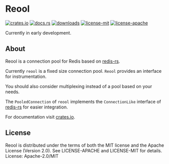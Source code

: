 # Reool

[![crates.io](https://img.shields.io/crates/v/reool.svg)](https://crates.io/crates/reool)
[![docs.rs](https://docs.rs/reool/badge.svg)](https://docs.rs/reool)
[![downloads](https://img.shields.io/crates/d/reool.svg)](https://crates.io/crates/reool)
[![license-mit](http://img.shields.io/badge/license-MIT-blue.svg)](https://github.com/chridou/reool/blob/master/LICENSE-MIT)
[![license-apache](http://img.shields.io/badge/license-APACHE-blue.svg)](https://github.com/chridou/reool/blob/master/LICENSE-APACHE)

Currently in early development. 

## About

Reool is a connection pool for Redis based on [redis-rs](https://crates.io/crates/redis).

Currently `reool` is a fixed size connection pool. `Reool` provides an interface for instrumentation.

You should also consider multiplexing instead of a pool based on your needs.

The `PooledConnection` of `reool` implements the `ConnectionLike` 
interface of [redis-rs](https://crates.io/crates/redis) for easier integration.

For documentation visit [crates.io](https://crates.io/crates/reool).

## License

Reool is distributed under the terms of both the MIT license and the Apache License (Version
2.0).
See LICENSE-APACHE and LICENSE-MIT for details.
License: Apache-2.0/MIT